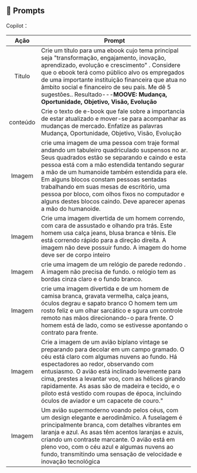 ## 🧠 Prompts

Copilot：

|   Ação   | Prompt                                                                                                                                                                                                                                                                         |
| :------: | ------------------------------------------------------------------------------------------------------------------------------------------------------------------------------------------------------------------------------------------------------------------------------ |
|  Titulo  | Crie um título para uma ebook cujo tema principal seja "transformação, engajamento, inovação, aprendizado, evolução e crescimento" . Considere que o ebook terá como público alvo os empregados de uma importante instituição financeira que atua no âmbito social e financeiro de seu país. Me dê 5 sugestões.. Resultado---**MOOVE: Mudança, Oportunidade, Objetivo, Visão, Evolução**  |
| conteúdo | Crie o texto de e-book que fale sobre a importancia de estar atualizado e mover-se para acompanhar as mudanças de mercado. Enfatize as palavras Mudança, Oportunidade, Objetivo, Visão, Evolução  |
|  Imagem  | crie uma imagem de uma pessoa com traje formal andando um tabuleiro quadriculado suspensos no ar. Seus quadrados estão se separando e caindo e esta pessoa está com a mão estendida tentando segurar a mão de um humanoide também estendida para ele. Em alguns blocos constam pessoas sentadas trabalhando em suas mesas de escritório, uma pessoa por bloco, com olhos fixos no computador e alguns destes blocos caindo. Deve aparecer apenas a mão do humanoide.|
|  Imagem  | Crie uma imagem  divertida de um homem correndo, com cara de assustado e olhando pra trás. Este homem usa calça jeans, blusa branca e tênis. Ele está correndo rápido para a direção direita. A imagem não deve possuir fundo. A imagem do home deve ser de corpo inteiro|
|  Imagem  | crie uma  imagem de um relógio de parede redondo .  A imagem não precisa de fundo. o relógio tem as bordas cinza claro e o fundo branco.|
|  Imagem  | crie uma imagem divertida e de um homem de camisa branca, gravata vermelha, calça jeans, óculos degrau e sapato branco  O homem tem um rosto feliz  e um olhar sarcático e sgura um controle remoto nas mãos direcionando-o para frente. O homem está de lado, como se estivesse apontando o contrato para frente.|
|  Imagem  |Crie a imagem de um avião biplano vintage se preparando para decolar em um campo gramado. O céu está claro com algumas nuvens ao fundo. Há espectadores ao redor, observando com entusiasmo. O avião está inclinado levemente para cima, prestes a levantar voo, com as hélices girando rapidamente. As asas são de madeira e tecido, e o piloto está vestido com roupas de época, incluindo óculos de aviador e um capacete de couro."|
|  Imagem  |Um avião supermoderno voando pelos céus, com um design elegante e aerodinâmico. A fuselagem é principalmente branca, com detalhes vibrantes em laranja e azul. As asas têm acentos laranjas e azuis, criando um contraste marcante. O avião está em pleno voo, com o céu azul e algumas nuvens ao fundo, transmitindo uma sensação de velocidade e inovação tecnológica|
















